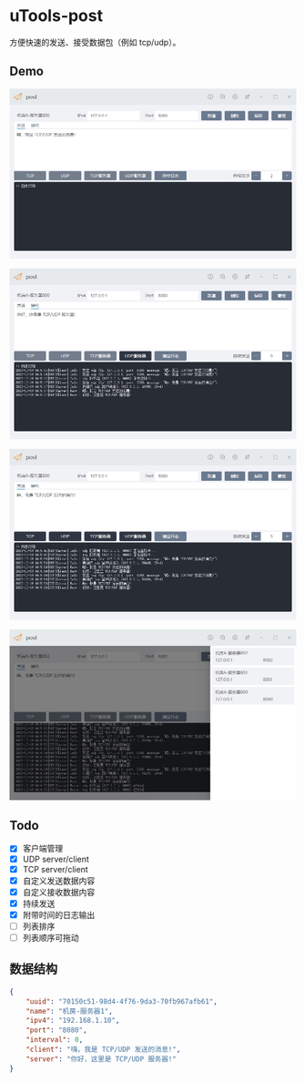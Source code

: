 # uTools-post

方便快速的发送、接受数据包（例如 tcp/udp）。

## Demo

![1](./images/1.png)

![2](./images/2.png)

![3](./images/3.png)

![4](./images/4.png)

## Todo

- [x] 客户端管理
- [x] UDP server/client
- [x] TCP server/client
- [x] 自定义发送数据内容
- [x] 自定义接收数据内容
- [x] 持续发送
- [x] 附带时间的日志输出
- [ ] 列表排序
- [ ] 列表顺序可拖动

## 数据结构

```json
{
    "uuid": "70150c51-98d4-4f76-9da3-70fb967afb61",
    "name": "机房-服务器1",
    "ipv4": "192.168.1.10",
    "port": "8080",
    "interval": 0,
    "client": "嗨，我是 TCP/UDP 发送的消息!",
    "server": "你好，这里是 TCP/UDP 服务器!"
}
```